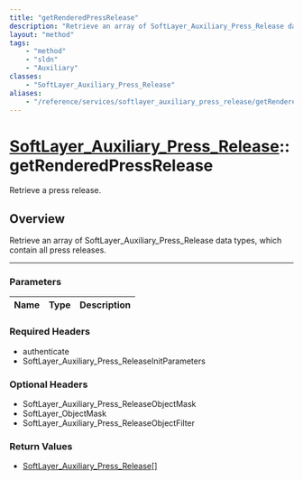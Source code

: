 ```yaml
---
title: "getRenderedPressRelease"
description: "Retrieve an array of SoftLayer_Auxiliary_Press_Release data types, which contain all press releases."
layout: "method"
tags:
    - "method"
    - "sldn"
    - "Auxiliary"
classes:
    - "SoftLayer_Auxiliary_Press_Release"
aliases:
    - "/reference/services/softlayer_auxiliary_press_release/getRenderedPressRelease"
---
```

# [SoftLayer_Auxiliary_Press_Release](/reference/services/SoftLayer_Auxiliary_Press_Release)::getRenderedPressRelease


Retrieve a press release.


## Overview 
Retrieve an array of SoftLayer_Auxiliary_Press_Release data types, which contain all press releases. 

-----

### Parameters 
|Name | Type | Description |
| --- | --- | --- |


### Required Headers
* authenticate
* SoftLayer_Auxiliary_Press_ReleaseInitParameters


### Optional Headers
* SoftLayer_Auxiliary_Press_ReleaseObjectMask
* SoftLayer_ObjectMask
* SoftLayer_Auxiliary_Press_ReleaseObjectFilter

### Return Values
* <a href='/reference/datatypes/SoftLayer_Auxiliary_Press_Release'>SoftLayer_Auxiliary_Press_Release[] </a>




